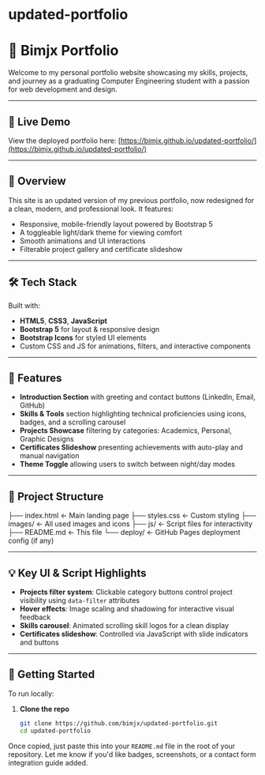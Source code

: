 ﻿# updated-portfolio

# 📱 Bimjx Portfolio

Welcome to my personal portfolio website showcasing my skills, projects, and journey as a graduating Computer Engineering student with a passion for web development and design.

---

## 🚀 Live Demo

View the deployed portfolio here: [https://bimjx.github.io/updated-portfolio/](https://bimjx.github.io/updated-portfolio/)

---

## 🧾 Overview

This site is an updated version of my previous portfolio, now redesigned for a clean, modern, and professional look. It features:

- Responsive, mobile-friendly layout powered by Bootstrap 5  
- A toggleable light/dark theme for viewing comfort  
- Smooth animations and UI interactions  
- Filterable project gallery and certificate slideshow  

---

## 🛠️ Tech Stack

Built with:

- **HTML5**, **CSS3**, **JavaScript**
- **Bootstrap 5** for layout & responsive design
- **Bootstrap Icons** for styled UI elements
- Custom CSS and JS for animations, filters, and interactive components

---

## 🎯 Features

- **Introduction Section** with greeting and contact buttons (LinkedIn, Email, GitHub)  
- **Skills & Tools** section highlighting technical proficiencies using icons, badges, and a scrolling carousel  
- **Projects Showcase** filtering by categories: Academics, Personal, Graphic Designs  
- **Certificates Slideshow** presenting achievements with auto-play and manual navigation  
- **Theme Toggle** allowing users to switch between night/day modes  

---

## 📁 Project Structure

├── index.html ← Main landing page
├── styles.css ← Custom styling
├── images/ ← All used images and icons
├── js/ ← Script files for interactivity
├── README.md ← This file
└── deploy/ ← GitHub Pages deployment config (if any)


---

## 💡 Key UI & Script Highlights

- **Projects filter system**: Clickable category buttons control project visibility using `data-filter` attributes
- **Hover effects**: Image scaling and shadowing for interactive visual feedback
- **Skills carousel**: Animated scrolling skill logos for a clean display
- **Certificates slideshow**: Controlled via JavaScript with slide indicators and buttons

---

## 🧪 Getting Started

To run locally:

1. **Clone the repo**
   ```bash
   git clone https://github.com/bimjx/updated-portfolio.git
   cd updated-portfolio


Once copied, just paste this into your `README.md` file in the root of your repository. Let me know if you'd like badges, screenshots, or a contact form integration guide added.
